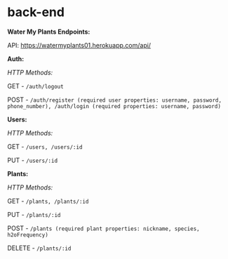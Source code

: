 # back-end
**Water My Plants Endpoints:**

API: https://watermyplants01.herokuapp.com/api/

**Auth:**

*HTTP Methods:*

GET - `/auth/logout`

POST - `/auth/register (required user properties: username, password, phone_number), /auth/login (required properties: username, password)`

**Users:**

*HTTP Methods:*

GET - `/users, /users/:id`

PUT - `/users/:id`

**Plants:**

*HTTP Methods:*

GET - `/plants, /plants/:id`

PUT - `/plants/:id`

POST - `/plants (required plant properties: nickname, species, h2oFrequency)`

DELETE - `/plants/:id`
